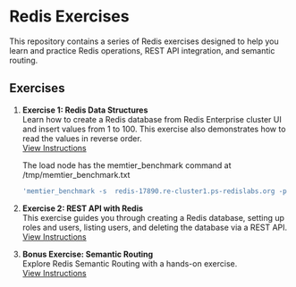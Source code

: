 # Redis Exercises

This repository contains a series of Redis exercises designed to help you learn and practice Redis operations, REST API integration, and semantic routing.

## Exercises

1. **Exercise 1: Redis Data Structures**  
   Learn how to create a Redis database from Redis Enterprise cluster UI and insert values from 1 to 100. This exercise also demonstrates how to read the values in reverse order.  
   [View Instructions](https://github.com/mohflow/redis/blob/main/exercise-1-redis-ds/README.md)

   The load node has the memtier_benchmark command at /tmp/memtier_benchmark.txt
   ```bash
   'memtier_benchmark -s  redis-17890.re-cluster1.ps-redislabs.org -p 17890 --threads=4 --clients=50 --requests 10000 --data-size 128 --ratio=1:0'
   ```
3. **Exercise 2: REST API with Redis**  
   This exercise guides you through creating a Redis database, setting up roles and users, listing users, and deleting the database via a REST API.  
   [View Instructions](https://github.com/mohflow/redis/tree/main/exercise-2-rest-api/README.md)

4. **Bonus Exercise: Semantic Routing**  
   Explore Redis Semantic Routing with a hands-on exercise.  
   [View Instructions](https://github.com/mohflow/redis/blob/main/semantic-routing-bonus-exercise/README.md)
